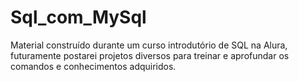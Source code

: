 # Sql_com_MySql
Material construído durante um curso introdutório de SQL na Alura, futuramente postarei projetos diversos para treinar e aprofundar os comandos e conhecimentos adquiridos.
